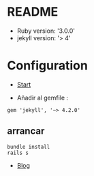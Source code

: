 # README

- Ruby version: '3.0.0'
- jekyll version: '> 4'

# Configuration

- [Start](https://www.sitepoint.com/jekyll-rails/)

- Añadir al gemfile :

```
gem 'jekyll', '~> 4.2.0'
```

## arrancar

```
bundle install
rails s
```

- [Blog](http://127.0.0.1:3000/blog)